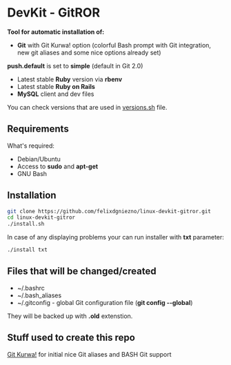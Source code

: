 # DevKit - GitROR
**Tool for automatic installation of:**
* **Git** with Git Kurwa! option (colorful Bash prompt with Git integration, new git aliases and some nice options already set)

**push.default** is set to **simple** (default in Git 2.0)

* Latest stable **Ruby** version via **rbenv**
* Latest stable **Ruby on Rails**
* **MySQL** client and dev files

You can check versions that are used in  [versions.sh](versions.sh) file.

## Requirements
What's required:
* Debian/Ubuntu
* Access to **sudo** and **apt-get**
* GNU Bash

## Installation

```bash
git clone https://github.com/felixdgniezno/linux-devkit-gitror.git
cd linux-devkit-gitror
./install.sh
```

In case of any displaying problems your can run installer with **txt** parameter:

```bash
./install txt
```
## Files that will be changed/created

* ~/.bashrc
* ~/.bash_aliases
* ~/.gitconfig - global Git configuration file (**git config --global**)

They will be backed up with **.old** extenstion.

## Stuff used to create this repo

[Git Kurwa!](https://github.com/jakubnabrdalik/gitkurwa) for initial nice Git aliases and BASH Git support
